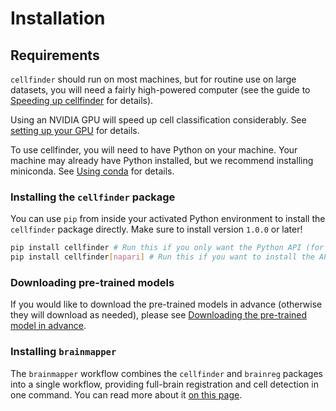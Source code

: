 # Installation

## Requirements
`cellfinder` should run on most machines, but for routine use on large datasets, you will need a fairly high-powered computer (see the guide to [Speeding up cellfinder](/documentation/cellfinder/troubleshooting/speed-up) for details).

Using an NVIDIA GPU will speed up cell classification considerably.
See [setting up your GPU](/documentation/setting-up/gpu) for details.

To use cellfinder, you will need to have Python on your machine.
Your machine may already have Python installed, but we recommend installing miniconda.
See [Using conda](/documentation/setting-up/conda) for details.

### Installing the `cellfinder` package

You can use `pip` from inside your activated Python environment to install the `cellfinder` package directly.
Make sure to install version `1.0.0` or later!

```bash
pip install cellfinder # Run this if you only want the Python API (for use in scripts)
pip install cellfinder[napari] # Run this if you want to install the API and the napari plugin
```

### Downloading pre-trained models

If you would like to download the pre-trained models in advance (otherwise they will download as needed), 
please see [Downloading the pre-trained model in advance](user-guide/cellfinder-download).

### Installing `brainmapper`

The `brainmapper` workflow combines the `cellfinder` and `brainreg` packages into a single workflow, providing full-brain registration and cell detection in one command.
You can read more about it [on this page](../brainglobe-workflows/brainmapper/index.md).
